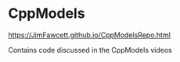 # CppModels

https://JimFawcett.github.io/CppModelsRepo.html

Contains code discussed in the CppModels videos
